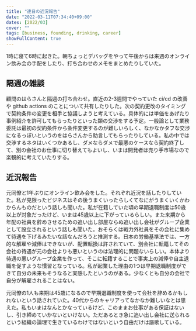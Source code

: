 ```yaml
---
title: "連日の近況報告"
date: "2022-03-11T07:34:40+09:00"
dates: [2022/03]
cover: ""
tags: [business, founding, drinking, career]
showFullContent: true
---
```


1時に寝て6時に起きた。朝ちょっとデバッグをやって午後からは来週のオンライン飲み会の手配をしたり、打ち合わせのメモをまとめたりしていた。

## 隔週の雑談

顧問のはらさんと隔週の打ち合わせ。直近の2-3週間でやっていた ci/cd の改善や github actions のことについて共有したりした。次の契約更改のタイミングで契約条件の変更を相手と協議しようと考えている。具体的には単価をあげたり事例紹介を許可してもらったりといった類の交渉をする予定。一般論として業務委託は最初の契約条件から条件変更するのが難しいらしく、なかなかタフな交渉になるっぽいというのをはらさんから助言してもらったりしている。私の中では交渉するネタはいくつかあるし、ダメならダメで最悪のケースなら契約終了して、別の会社のお仕事に切り替えてもよいし、いまは開発者は売り手市場なので楽観的に考えていたりする。

## 近況報告

元同僚と1年ぶりにオンライン飲み会をした。それぞれ近況を話したりしていた。私が見限ったビジネスはその後うまくいったらしくてなにがうまくいくかわからんものだという話しも聞いた。私が在籍していた頃の早期退職制度は50歳以上が対象だったけど、いまは45歳以上に下がっているらしい。また来期から年配の社員を辞めさせるための追い出し部屋ならぬ追い出し会社がグループ企業として設立されるという話しも聞いた。おそらくは戦力外社員をその会社に集めて待遇を下げるみたいな話なんだろうと推測する。日本の労働基準法では、一方的な解雇や減俸はできないが、配置転換は許されていて、別会社に転籍してその会社の待遇が元の会社よりも悪いというのは法理的に問題ないらしい。本体より待遇の悪いグループ企業を作って、そこに転籍することで事実上の減俸や自主退職を促すような慣習となっている。私が起業した理由の1つは早期退職制度ができて自分の未来もそうなると実感したというのがある。少なくとも自分の会社で自分が解雇されることはない。

元同僚の1人も来期は45歳になるので早期退職制度を使って会社を辞めるかもしれないという話されていた。40代からのキャリアってなかなか難しいなとは思えた。私もいまはなんとかなっているけど、このままお仕事がある保証はないし、引き締めていかないといけない。ただあるとき急に追い出し会社に送られるという組織の論理で生きているわけではないという自由だけは謳歌している。
